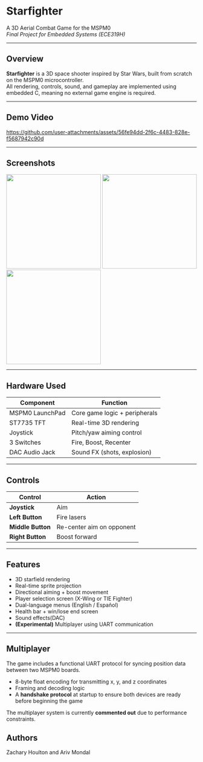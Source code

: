 # Starfighter

A 3D Aerial Combat Game for the MSPM0  
*Final Project for Embedded Systems (ECE319H)*

---

## Overview

**Starfighter** is a 3D space shooter inspired by Star Wars, built from scratch on the MSPM0 microcontroller.  
All rendering, controls, sound, and gameplay are implemented using embedded C, meaning no external game engine is required.

---

## Demo Video

https://github.com/user-attachments/assets/56fe94dd-2f6c-4483-828e-f5687942c90d

---

## Screenshots

<img src="https://github.com/user-attachments/assets/3b6b05e1-2152-463c-9fbe-55ba1b2330a8" width="250"/>
<img src="https://github.com/user-attachments/assets/9dc55e49-64fc-403b-907c-cd5a90c6c808" width="250"/>
<img src="https://github.com/user-attachments/assets/056cf527-dd8e-4c2b-b302-01a785d71203" width="250"/>


---

## Hardware Used

| Component         | Function                         |
|-------------------|----------------------------------|
| MSPM0 LaunchPad   | Core game logic + peripherals    |
| ST7735 TFT        | Real-time 3D rendering           |
| Joystick          | Pitch/yaw aiming control         |
| 3 Switches        | Fire, Boost, Recenter            |
| DAC Audio Jack    | Sound FX (shots, explosion)      |

---

## Controls

| Control           | Action                     |
|-------------------|----------------------------|
| **Joystick**      | Aim                        |
| **Left Button**   | Fire lasers                |
| **Middle Button** | Re-center aim on opponent  |
| **Right Button**  | Boost forward              |

---

## Features

- 3D starfield rendering
- Real-time sprite projection
- Directional aiming + boost movement
- Player selection screen (X-Wing or TIE Fighter)
- Dual-language menus (English / Español)
- Health bar + win/lose end screen
- Sound effects(DAC)
- **(Experimental)** Multiplayer using UART communication

---

## Multiplayer

The game includes a functional UART protocol for syncing position data between two MSPM0 boards.  
- 8-byte float encoding for transmitting x, y, and z coordinates
- Framing and decoding logic
- A **handshake protocol** at startup to ensure both devices are ready before beginning the game

The multiplayer system is currently **commented out** due to performance constraints.

## Authors

Zachary Houlton and Ariv Mondal 
